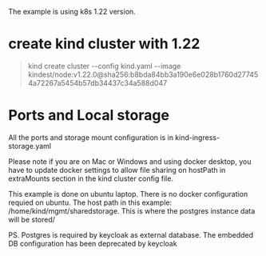 The example is using k8s 1.22 version.

# create kind cluster with 1.22

> kind create cluster --config kind.yaml --image kindest/node:v1.22.0@sha256:b8bda84bb3a190e6e028b1760d277454a72267a5454b57db34437c34a588d047

# Ports and Local storage
All the ports and storage mount configuration is in kind-ingress-storage.yaml

Please note if you are on Mac or Windows and using docker desktop, you have to update docker settings to allow file sharing on hostPath in extraMounts section in the kind cluster config file.

This example is done on ubuntu laptop. There is no docker configuration requied on ubuntu.
The host path in this example: /home/kind/mgmt/sharedstorage. This is where the postgres instance data will be stored/

PS. Postgres is required by keycloak as external database. The embedded DB configuration has been deprecated by keycloak
